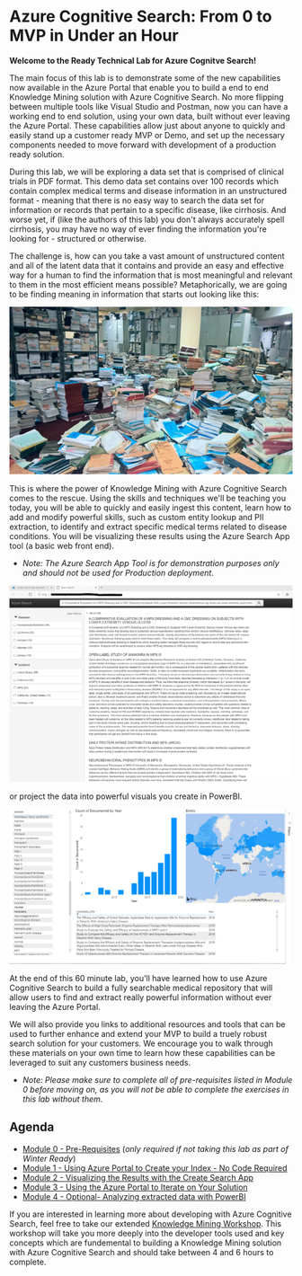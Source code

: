 # Azure Cognitive Search: From 0 to MVP in Under an Hour

**Welcome to the Ready Technical Lab for Azure Cognitve Search!** 

The main focus of this lab is to demonstrate some of the new capabilities now available in the Azure Portal that enable you to build a end to end Knowledge Mining solution with Azure Cognitive Search.  No more flipping between multiple tools like Visual Studio and Postman, now you can have a working end to end solution, using your own data, built without ever leaving the Azure Portal.  These capabilities allow just about anyone to quickly and easily stand up a customer ready MVP or Demo, and set up the necessary components needed to move forward with development of a production ready solution.

During this lab, we will be exploring a data set that is comprised of clinical trials in PDF format.  This demo data set contains over 100 records which contain complex medical terms and disease information in an unstructured format - meaning that there is no easy way to search the data set for information or records that pertain to a specific disease, like cirrhosis.  And worse yet, if (like the authors of this lab) you don't always accurately spell cirrhosis, you may have no way of ever finding the information you're looking for - structured or otherwise.

The challenge is, how can you take a vast amount of unstructured content and all of the latent data that it contains and provide an easy and effective way for a human to find the information that is most meaningful and relevant to them in the most efficient means possible?  Metaphorically, we are going to be finding meaning in information that starts out looking like this:

![](images/unstructured.png)

This is where the power of Knowledge Mining with Azure Cognitive Search comes to the rescue.  Using the skills and techniques we'll be teaching you today, you will be able to quickly and easily ingest this content, learn how to add and modify powerful skills, such as custom entity lookup and PII extraction, to identify and extract specific medical terms related to disease conditions.  You will be visualizing these results using the Azure Search App tool (a basic web front end).

+ *Note: The Azure Search App Tool is for demonstration purposes only and should not be used for Production deployment*.

![](images/CreateApp.jpg)

or project the data into powerful visuals  you create in PowerBI.  

![](images/mod5/ks-pbi-visual5-filledmap-graph.png)

At the end of this 60 minute lab, you'll have learned how to use Azure Cognitive Search to build a fully searchable medical repository that will allow users to find and extract really powerful information without ever leaving the Azure Portal.  

We will also provide you links to additional resources and tools that can be used to further enhance and extend your MVP to build a truely robust search solution for your customers.  We encourage you to walk through these materials on your own time to learn how these capabilities can be leveraged to suit any customers business needs.

+ *Note: Please make sure to complete all of pre-requisites listed in Module 0 before moving on, as you will not be able to complete the exercises in this lab without them*.

## Agenda

+ [Module 0 - Pre-Requisites](./Module%200.md) (*only required if not taking this lab as part of Winter Ready*)
+ [Module 1 - Using Azure Portal to Create your Index - No Code Required](./Module%201.md)
+ [Module 2 - Visualizing the Results with the Create Search App](./Module%202.md)
+ [Module 3 - Using the Azure Portal to Iterate on Your Solution](./Module%203.md)
+ [Module 4 - Optional- Analyzing extracted data with PowerBI](./Module%204.md)


If you are interested in learning more about developing with Azure Cognitive Search, feel free to take our extended [Knowledge Mining Workshop](https://github.com/Azure-Samples/azure-search-knowledge-mining/tree/master/workshops).  This workshop will take you more deeply into the developer tools used and key concepts which are fundemental to building a Knowledge Mining solution with Azure Cognitive Search and should take between 4 and 6 hours to complete.
